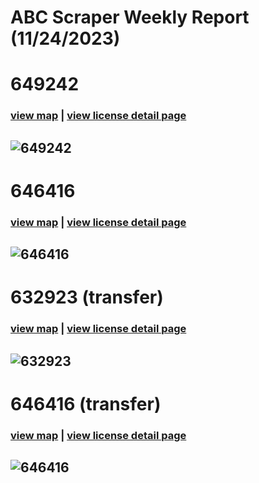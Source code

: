 # ABC Scraper Weekly Report (11/24/2023)
# 649242 
### [view map](https://maps.google.com?q=6600%20TOPANGA%20CANYON%20BLVD%20%231280%2C%20CANOGA%20PARK) | [view license detail page](https://www.abc.ca.gov/licensing/license-lookup/single-license/?RPTTYPE=12&LICENSE=649242)
![649242](https://raw.githubusercontent.com/playatgtb/abc-scraper/main/downloads/2023-11-21-screenshots/649242.png)
---
# 646416 
### [view map](https://maps.google.com?q=12017%20VENICE%20BLVD%2C%20LOS%20ANGELES) | [view license detail page](https://www.abc.ca.gov/licensing/license-lookup/single-license/?RPTTYPE=12&LICENSE=646416)
![646416](https://raw.githubusercontent.com/playatgtb/abc-scraper/main/downloads/2023-11-16-screenshots/646416.png)
---
# 632923 (transfer)
### [view map](https://maps.google.com?q=10892%20CEDAR%20AVE%2C%20BLOOMINGTON) | [view license detail page](https://www.abc.ca.gov/licensing/license-lookup/single-license/?RPTTYPE=12&LICENSE=632923)
![632923](https://raw.githubusercontent.com/playatgtb/abc-scraper/main/downloads/2023-11-15-screenshots/632923.png)
---
# 646416 (transfer)
### [view map](https://maps.google.com?q=12017%20VENICE%20BLVD%2C%20LOS%20ANGELES) | [view license detail page](https://www.abc.ca.gov/licensing/license-lookup/single-license/?RPTTYPE=12&LICENSE=646416)
![646416](https://raw.githubusercontent.com/playatgtb/abc-scraper/main/downloads/2023-11-15-screenshots/646416.png)
---
